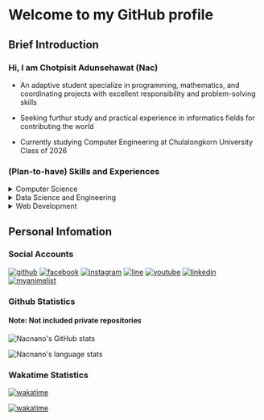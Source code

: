 # Welcome to my GitHub profile

## Brief Introduction

### Hi, I am Chotpisit Adunsehawat (Nac)

- An adaptive student specialize in programming, mathematics, and coordinating projects with excellent responsibility and problem-solving skills

- Seeking furthur study and practical experience in informatics fields for contributing the world

- Currently studying Computer Engineering at Chulalongkorn University Class of 2026

### (Plan-to-have) Skills and Experiences

<details>
<summary>Computer Science</summary>

- Achieved Silver Medal from the ([Virtual](https://www.youtube.com/playlist?list=PLqrB1A79hVhEQS91WLbga8_3CntUG0Fm8)) 16th Thailand Olympiad in Informatics

- Qualified as the second reserve and the first reserve for participating in the 16th and 17th Thailand Olympiad in Informatics respectively (สำรองผู้แทนศูนย์อันดับหนึ่งและสอง in Thai) from POSN Computer Olympiad Camp held by Mahidol Wittayanusorn School

</details>

<details>
<summary>Data Science and Engineering</summary>

- Done several Machine Learning and Data Analysis projects
    - [School Research Project](https://github.com/Nacnano/predicting-and-comparing-learners-interest-in-note-taking-from-multimedia-using-a-machine-learning-) : A project for predicting and comparing learners' interest in
note-taking from multimedia using a machine
learning model to enhance learning efficiency

    - [Mathematical Model (GFinder)](https://github.com/Nacnano/IMMC-2021) : A 5 days project for International Mathematical Modeling Competition

    - [School Mini-Project](https://github.com/Nacnano/thailand-s-logictic-system-analysis-project) : A project for analysing Thailand's logistic system

    - Learning to become a Data Engineer (Data Warehouse structures and Data Pipelines)
</details>

<details>
<summary>Web Development</summary>

- Learning to become a Full Stack Developer (Mostly basics)

</details>

## Personal Infomation

### Social Accounts

[![github](https://img.shields.io/badge/GitHub-100000?style=for-the-badge&logo=github&logoColor=white)](https://github.com/Nacnano)
[![facebook](https://img.shields.io/badge/Facebook-1877F2?style=for-the-badge&logo=facebook&logoColor=white)](https://www.facebook.com/chotpisit.adunsehawat/)
[![instagram](https://img.shields.io/badge/Instagram-E4405F?style=for-the-badge&logo=instagram&logoColor=white)](https://www.instagram.com/chotpisit_nac/)
[![line](https://img.shields.io/badge/Line-00C300?style=for-the-badge&logo=line&logoColor=white)](https://line.me/ti/p/Op-BPbQZFX)
[![youtube](https://img.shields.io/badge/YouTube-FF0000?style=for-the-badge&logo=youtube&logoColor=white)](https://www.youtube.com/channel/UC35blZ3e07Srxg_bbdXLZKQ)
[![linkedin](https://img.shields.io/badge/LinkedIn-0077B5?style=for-the-badge&logo=linkedin&logoColor=white)](https://www.linkedin.com/in/chotpisit-adunsehawat-b68912210/)
[![myanimelist](https://img.shields.io/badge/Myanimelist-2E51A2?style=for-the-badge&logo=myanimelist&logoColor=white)](https://myanimelist.net/profile/Nacnano)

### Github Statistics

#### Note: Not included private repositories

![Nacnano's GitHub stats](https://github-readme-stats.vercel.app/api?username=nacnano&show_icons=true&count_private=true&theme=radical)

![Nacnano's language stats](https://github-readme-stats.vercel.app/api/top-langs/?username=nacnano&layout=compact&theme=radical&langs_count=10)

### Wakatime Statistics

[![wakatime](https://wakatime.com/badge/user/c2713806-dd52-45eb-a88b-5705edc73874.svg)](https://wakatime.com/@Nacnano)

[![wakatime](https://wakatime.com/share/@Nacnano/5ac7c52e-5639-4c34-b43b-2beebfb74ce0.png)](https://wakatime.com/@Nacnano)
